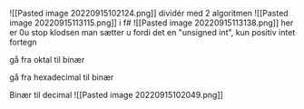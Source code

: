 ![[Pasted image 20220915102124.png]]
dividér med 2 algoritmen 
![[Pasted image 20220915113115.png]]
i f#
![[Pasted image 20220915113138.png]]
her er 0u stop klodsen 
man sætter u fordi det en "unsigned int", kun positiv intet fortegn



gå fra oktal til binær

gå fra hexadecimal til binær

Binær til decimal 
![[Pasted image 20220915102049.png]]